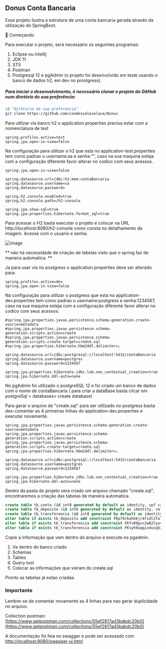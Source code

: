 Donus Conta Bancaria
---


Esse projeto ilustra a estrutura de uma conta bancaria gerada através da utilização do SpringBoot.

🚀 Começando

Para executar o projeto, será necessário os seguintes programas:

1. Eclipse ou intellij
2. JDK 11
3. STS
4. Postman
5. Postgresql 12 e pgAdmin (o projeto foi desenvolvido em teste usando o banco de dados h2, em dev no prostgress).

##### Para iniciar o desenvolvimento, é necessário clonar o projeto do GitHub num diretório de sua preferência:

```sh
cd "diretorio de sua preferencia"
git clone https://github.com/condessalovelace/Donus
```

Para utilizar via banco h2 o application.properties precisa estar com a nomenclatura de test
```
spring.profiles.active=test
spring.jpa.open-in-view=false
```
Na configuração para utilizar o h2 que esta no application-test.properties tem como padrao o username:sa e senha:"", caso na sua maquina esteja com a configuração diferente favor alterar no codico com seus acessos.

```
spring.jpa.open-in-view=false

spring.datasource.url=jdbc:h2:mem:contaBancaria
spring.datasource.username=sa
spring.datasource.password=

spring.h2.console.enabled=true
spring.h2.console.path=/h2-console

spring.jpa.show-sql=true
spring.jpa.properties.hibernate.format_sql=true
```

Para acessar o H2 basta executar o projeto e colocar na URL http://localhost:8080/h2-console como consta no detalhamento da imagem.
Acesse com o usuario e senha.


![image](https://user-images.githubusercontent.com/47535167/118135401-5b8a5680-b3d9-11eb-9788-cb577e2737a3.png)

** não há necessidade de criação de tabelas visto que o spring faz de maneira automatica. **




Ja para usar via no postgress o application.properties deve ser alterado para:

```
spring.profiles.active=dev
spring.jpa.open-in-view=false
```

Na configuração para utilizar o postgress que esta no application-dev.properties tem como padrao o username:postgress e senha:1234567, caso na sua maquina esteja com a configuração diferente favor alterar no codico com seus acessos.
```
#spring.jpa.properties.javax.persistence.schema-generation.create-source=metadata
#spring.jpa.properties.javax.persistence.schema-generation.scripts.action=create
#spring.jpa.properties.javax.persistence.schema-generation.scripts.create-target=create.sql
#spring.jpa.properties.hibernate.hbm2ddl.delimiter=;

spring.datasource.url=jdbc:postgresql://localhost:5432/contaBancaria
spring.datasource.username=postgres
spring.datasource.password=1234567

spring.jpa.properties.hibernate.jdbc.lob.non_contextual_creation=true
spring.jpa.hibernate.ddl-auto=none
```

No pgAdmin foi utilizado o postgreSQL 12 e foi criado um banco de dados com o nome de contaBancaria ( para criar a dataBase basta clicar em postgreSql > databases> create database)

Para gerar o arquivo de "create.sql" para ser utilizado no postgress basta des-comentar as 4 primeiras linhas do application-dev.properties e executar novamente.
```
spring.jpa.properties.javax.persistence.schema-generation.create-source=metadata
spring.jpa.properties.javax.persistence.schema-generation.scripts.action=create
spring.jpa.properties.javax.persistence.schema-generation.scripts.create-target=create.sql
spring.jpa.properties.hibernate.hbm2ddl.delimiter=;

spring.datasource.url=jdbc:postgresql://localhost:5432/contaBancaria
spring.datasource.username=postgres
spring.datasource.password=1234567

spring.jpa.properties.hibernate.jdbc.lob.non_contextual_creation=true
spring.jpa.hibernate.ddl-auto=none
```



 Dentro da pasta do projeto sera criado um arquivo chamado "create.sql", encontraremos a criação das tabelas de maneira automatica.
 ```sql
create table tb_conta (id int8 generated by default as identity, cpf varchar(255), nome varchar(255), numero_conta int4, saldo float8, primary key (id));
create table tb_deposito (id int8 generated by default as identity, valor float8, conta_id int8, primary key (id));
create table tb_transferencia (id int8 generated by default as identity, valor float8, conta_destino_id int8, conta_origem_id int8, primary key (id));
alter table if exists tb_deposito add constraint FKp79rbahkkjr4fidl2falisarm foreign key (conta_id) references tb_conta;
alter table if exists tb_transferencia add constraint FKfv09gvc2w62lyuvg6rjma5yn0 foreign key (conta_destino_id) references tb_conta;
alter table if exists tb_transferencia add constraint FKsyh9uqqixdusq53nvd4muqylv foreign key (conta_origem_id) references tb_conta;
```

Copie a informação que vem dentro do arquivo e execute no pgadmin.
 1. Va dentro do banco criado
 2. Schemas
 3. Tables
 4. Query tool
 5. Colocar as informações que vieram do create.sql
 
 Pronto as tabelas já estao criadas. 

### Importante 

Lembre-se de comentar novamente as 4 linhas para nao gerar duplicidade no arquivo.


Collection postman: [https://www.getpostman.com/collections/55ef2817ad3babdc20b0](https://www.getpostman.com/collections/55ef2817ad3babdc20b0)

A documentação foi feia no swagger e pode ser acessado com [http://localhost:8080/swagger-ui.html](http://localhost:8080/swagger-ui.html)






